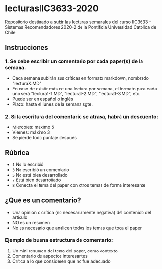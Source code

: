 # lecturasIIC3633-2020
Repositorio destinado a subir las lecturas semanales del curso IIC3633 - Sistemas Recomendadores 2020-2 de la Pontificia Universidad Católica de Chile

## Instrucciones
### 1. Se debe escribir un comentario por cada paper(s) de la semana. 
  - Cada semana subirán sus críticas en formato markdown, nombrado "lecturaX.MD"
  - En caso de existir más de una lectura por semana, el formato para cada uno será "lectura1-1.MD",  "lectura1-2.MD",  "lectura1-3.MD", etc.
  - Puede ser en español o inglés
  - Plazo: hasta el lunes de la semana sgte.

### 2. Si la escritura del comentario se atrasa, habrá un descuento:
  - Miércoles: máximo 5
  - Viernes: máximo 3
  - Se pierde todo puntaje después

## Rúbrica
* `1` No lo escribió
* `3` No escribió un comentario
* `5` No está bien desarrollado
* `7` Está bien desarrollado
* `8` Conecta el tema del paper con otros temas de forma interesante

## ¿Qué es un comentario?
- Una opinión o crítica (no necesariamente negativa) del contenido del artículo
- NO es un resumen
- No es necesario que analicen todos los temas que toca el paper

### Ejemplo de buena estructura de comentario:
1. Un mini resumen del tema del paper, como contexto
2. Comentario de aspectos interesantes
3. Crítica a lo que consideren que no fue adecuado
